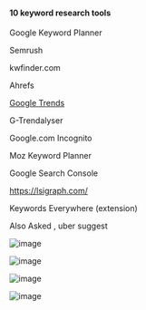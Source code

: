 #### 10 keyword research tools

Google Keyword Planner

Semrush 

kwfinder.com

Ahrefs

[Google Trends](https://trends.google.com/)

G-Trendalyser 

Google.com Incognito 

Moz Keyword Planner

Google Search Console

https://lsigraph.com/

Keywords Everywhere (extension)

 Also Asked , uber suggest

![image](https://github.com/atiq-shumon/seo_viral_search_keyword_page_rank_google_chrome_extention_produc_tools/assets/21005669/d3eecf08-4458-4e28-8b22-ea9659731d04)

![image](https://github.com/atiq-shumon/seo_viral_search_keyword_page_rank_google_chrome_extention_produc_tools/assets/21005669/11bbc724-1c93-42b0-88ae-b4c4cf5e665f)

![image](https://github.com/atiq-shumon/seo_viral_search_keyword_page_rank_google_chrome_extention_produc_tools/assets/21005669/527c776f-67e0-4b9b-b8f7-195ad183426e)

![image](https://github.com/atiq-shumon/seo_viral_search_keyword_page_rank_google_chrome_extention_produc_tools/assets/21005669/369336ae-bdc6-4adf-95d3-3b1616126289)
